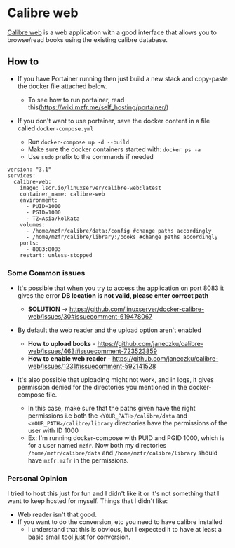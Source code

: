 # Calibre web

[Calibre web](https://hub.docker.com/r/linuxserver/calibre-web) is a web application with a good interface that allows you to browse/read books using the existing calibre database.

## How to

* If you have Portainer running then just build a new stack and copy-paste the docker file attached below.
  - To see how to run portainer, read this(https://wiki.mzfr.me/self_hosting/portainer/)

* If you don't want to use portainer, save the docker content in a file called `docker-compose.yml`
  - Run `docker-compose up -d --build`
  - Make sure the docker containers started with: `docker ps -a`
  - Use `sudo` prefix to the commands if needed


```docker
version: "3.1"
services:
  calibre-web:
    image: lscr.io/linuxserver/calibre-web:latest
    container_name: calibre-web
    environment:
      - PUID=1000
      - PGID=1000
      - TZ=Asia/kolkata
    volumes:
      - /home/mzfr/calibre/data:/config #change paths accordingly
      - /home/mzfr/calibre/library:/books #change paths accordingly
    ports:
      - 8083:8083
    restart: unless-stopped
```

### Some Common issues

* It's possible that when you try to access the application on port 8083 it gives the error **DB location is not valid, please enter correct path**
    - **SOLUTION** -> https://github.com/linuxserver/docker-calibre-web/issues/30#issuecomment-619478067

* By default the web reader and the upload option aren't enabled
    - **How to upload books** - https://github.com/janeczku/calibre-web/issues/463#issuecomment-723523859
    - **How to enable web reader** - https://github.com/janeczku/calibre-web/issues/1231#issuecomment-592141528

* It's also possible that uploading might not work, and in logs, it gives permission denied for the directories you mentioned in the docker-compose file. 
    - In this case, make sure that the paths given have the right permissions i.e both the `<YOUR_PATH>/calibre/data` and `<YOUR_PATH>/calibre/library` directories have the permissions of the user with ID 1000
    - Ex: I'm running docker-compose with PUID and PGID 1000, which is for a user named `mzfr`. Now both my directories `/home/mzfr/calibre/data` and `/home/mzfr/calibre/library` should have `mzfr:mzfr` in the permissions.

### Personal Opinion

I tried to host this just for fun and I didn't like it or it's not something that I want to keep hosted for myself. Things that I didn't like:

- Web reader isn't that good.
- If you want to do the conversion, etc you need to have calibre installed
    - I understand that this is obvious, but I expected it to have at least a basic small tool just for conversion.

